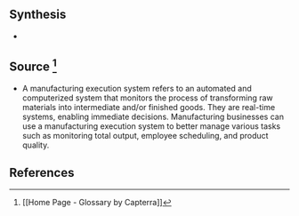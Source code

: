## Synthesis
- 
## Source [^1]
- A manufacturing execution system refers to an automated and computerized system that monitors the process of transforming raw materials into intermediate and/or finished goods. They are real-time systems, enabling immediate decisions. Manufacturing businesses can use a manufacturing execution system to better manage various tasks such as monitoring total output, employee scheduling, and product quality.
## References

[^1]: [[Home Page - Glossary by Capterra]]